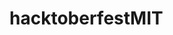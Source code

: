 # hacktoberfestMIT

<html>
  
  <title>
  GIThub
  <\title>
    
    <body>
    <hl>hi
    <\body>
    
<\html>
